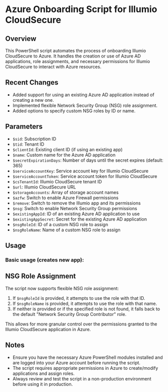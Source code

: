 # Azure Onboarding Script for Illumio CloudSecure

## Overview

This PowerShell script automates the process of onboarding Illumio CloudSecure to Azure. It handles the creation or use of Azure AD applications, role assignments, and necessary permissions for Illumio CloudSecure to interact with Azure resources.

## Recent Changes

- Added support for using an existing Azure AD application instead of creating a new one.
- Implemented flexible Network Security Group (NSG) role assignment.
- Added options to specify custom NSG roles by ID or name.

## Parameters

- `$sid`: Subscription ID
- `$tid`: Tenant ID
- `$clientId`: Existing client ID (if using an existing app)
- `$name`: Custom name for the Azure AD application
- `$secretExpirationDays`: Number of days until the secret expires (default: 365)
- `$serviceAccountKey`: Service account key for Illumio CloudSecure
- `$serviceAccountToken`: Service account token for Illumio CloudSecure
- `$csTenantId`: Illumio CloudSecure tenant ID
- `$url`: Illumio CloudSecure URL
- `$storageAccounts`: Array of storage account names
- `$azfw`: Switch to enable Azure Firewall permissions
- `$remove`: Switch to remove the Illumio app and its permissions
- `$nsg`: Switch to enable Network Security Group permissions
- `$existingAppId`: ID of an existing Azure AD application to use
- `$existingAppSecret`: Secret for the existing Azure AD application
- `$nsgRoleId`: ID of a custom NSG role to assign
- `$nsgRoleName`: Name of a custom NSG role to assign

## Usage

### Basic usage (creates new app):

## NSG Role Assignment

The script now supports flexible NSG role assignment:

1. If `$nsgRoleId` is provided, it attempts to use the role with that ID.
2. If `$nsgRoleName` is provided, it attempts to use the role with that name.
3. If neither is provided or if the specified role is not found, it falls back to the default "Network Security Group Contributor" role.

This allows for more granular control over the permissions granted to the Illumio CloudSecure application in Azure.

## Notes

- Ensure you have the necessary Azure PowerShell modules installed and are logged into your Azure account before running the script.
- The script requires appropriate permissions in Azure to create/modify applications and assign roles.
- Always review and test the script in a non-production environment before using it in production.